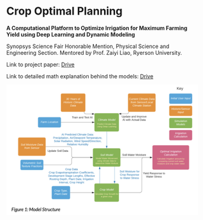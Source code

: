# Crop Optimal Planning

**A Computational Platform to Optimize Irrigation for Maximum Farming Yield using Deep Learning and Dynamic Modeling**

Synopsys Science Fair Honorable Mention, Physical Science and Engineering Section. Mentored by Prof. Zaiyi Liao, Ryerson University.

Link to project paper: [Drive](https://drive.google.com/file/d/1EdHz6PN-UrjZZ6hKbUZOwNl6XwHDt5gU/view?usp=drive_link)

Link to detailed math explanation behind the models: [Drive](https://docs.google.com/document/d/1FgTOmRiiMDl7QM28vIK72yj54yMoIxmNUdf7_QXuDoA/edit?usp=drive_link)

![](https://github.com/t-sekai/cop/blob/main/Screen%20Shot%202023-08-12%20at%203.45.13%20AM.png?raw=true)
